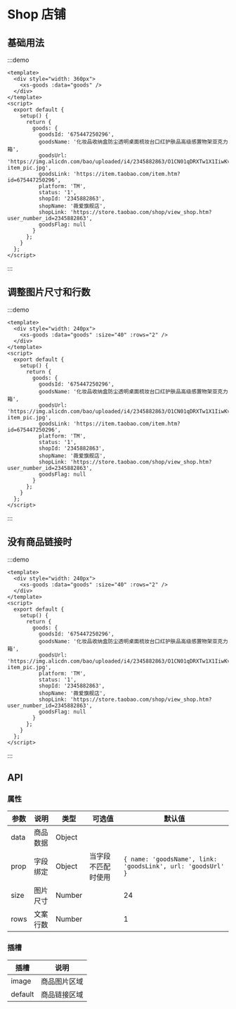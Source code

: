 # Shop 店铺

## 基础用法

:::demo

```vue
<template>
  <div style="width: 360px">
    <xs-goods :data="goods" />
  </div>
</template>
<script>
  export default {
    setup() {
      return {
        goods: {
          goodsId: '675447250296',
          goodsName: '化妆品收纳盒防尘透明桌面梳妆台口红护肤品高级感置物架亚克力箱',
          goodsUrl: 'https://img.alicdn.com/bao/uploaded/i4/2345882863/O1CN01qDRXTw1X1IiwKvgCo_!!0-item_pic.jpg',
          goodsLink: 'https://item.taobao.com/item.htm?id=675447250296',
          platform: 'TM',
          status: '1',
          shopId: '2345882863',
          shopName: '薇爱旗舰店',
          shopLink: 'https://store.taobao.com/shop/view_shop.htm?user_number_id=2345882863',
          goodsFlag: null
        }
      };
    }
  };
</script>
```

:::

## 调整图片尺寸和行数

:::demo

```vue
<template>
  <div style="width: 240px">
    <xs-goods :data="goods" :size="40" :rows="2" />
  </div>
</template>
<script>
  export default {
    setup() {
      return {
        goods: {
          goodsId: '675447250296',
          goodsName: '化妆品收纳盒防尘透明桌面梳妆台口红护肤品高级感置物架亚克力箱',
          goodsUrl: 'https://img.alicdn.com/bao/uploaded/i4/2345882863/O1CN01qDRXTw1X1IiwKvgCo_!!0-item_pic.jpg',
          goodsLink: 'https://item.taobao.com/item.htm?id=675447250296',
          platform: 'TM',
          status: '1',
          shopId: '2345882863',
          shopName: '薇爱旗舰店',
          shopLink: 'https://store.taobao.com/shop/view_shop.htm?user_number_id=2345882863',
          goodsFlag: null
        }
      };
    }
  };
</script>
```

:::

## 没有商品链接时

:::demo

```vue
<template>
  <div style="width: 240px">
    <xs-goods :data="goods" :size="40" :rows="2" />
  </div>
</template>
<script>
  export default {
    setup() {
      return {
        goods: {
          goodsId: '675447250296',
          goodsName: '化妆品收纳盒防尘透明桌面梳妆台口红护肤品高级感置物架亚克力箱',
          goodsUrl: 'https://img.alicdn.com/bao/uploaded/i4/2345882863/O1CN01qDRXTw1X1IiwKvgCo_!!0-item_pic.jpg',
          platform: 'TM',
          status: '1',
          shopId: '2345882863',
          shopName: '薇爱旗舰店',
          shopLink: 'https://store.taobao.com/shop/view_shop.htm?user_number_id=2345882863',
          goodsFlag: null
        }
      };
    }
  };
</script>
```

:::

## API

### 属性

| 参数 | 说明     | 类型   | 可选值             | 默认值                                                      |
| ---- | -------- | ------ | ------------------ | ----------------------------------------------------------- |
| data | 商品数据 | Object |                    |                                                             |
| prop | 字段绑定 | Object | 当字段不匹配时使用 | `{ name: 'goodsName', link: 'goodsLink', url: 'goodsUrl' }` |
| size | 图片尺寸 | Number |                    | 24                                                          |
| rows | 文案行数 | Number |                    | 1                                                           |

### 插槽

| 插槽    | 说明         |
| ------- | ------------ |
| image   | 商品图片区域 |
| default | 商品链接区域 |
